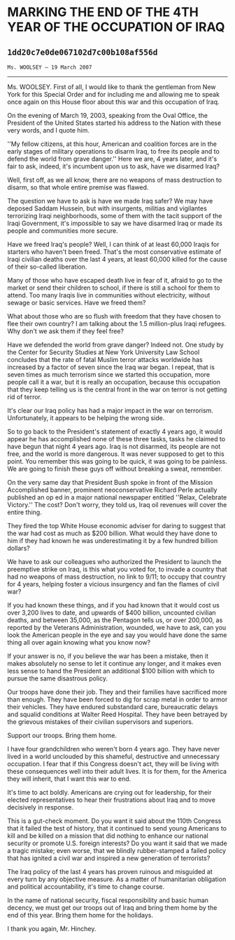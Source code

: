 # MARKING THE END OF THE 4TH YEAR OF THE OCCUPATION OF IRAQ
## `1dd20c7e0de067102d7c00b108af556d`
`Ms. WOOLSEY — 19 March 2007`

---


Ms. WOOLSEY. First of all, I would like to thank the gentleman from 
New York for this Special Order and for including me and allowing me to 
speak once again on this House floor about this war and this occupation 
of Iraq.

On the evening of March 19, 2003, speaking from the Oval Office, the 
President of the United States started his address to the Nation with 
these very words, and I quote him.

''My fellow citizens, at this hour, American and coalition forces are 
in the early stages of military operations to disarm Iraq, to free its 
people and to defend the world from grave danger.'' Here we are, 4 
years later, and it's fair to ask, indeed, it's incumbent upon us to 
ask, have we disarmed Iraq?

Well, first off, as we all know, there are no weapons of mass 
destruction to disarm, so that whole entire premise was flawed.

The question we have to ask is have we made Iraq safer? We may have 
deposed Saddam Hussein, but with insurgents, militias and vigilantes 
terrorizing Iraqi neighborhoods, some of them with the tacit support of 
the Iraqi Government, it's impossible to say we have disarmed Iraq or 
made its people and communities more secure.

Have we freed Iraq's people? Well, I can think of at least 60,000 
Iraqis for starters who haven't been freed. That's the most 
conservative estimate of Iraqi civilian deaths over the last 4 years, 
at least 60,000 killed for the cause of their so-called liberation.

Many of those who have escaped death live in fear of it, afraid to go 
to the market or send their children to school, if there is still a 
school for them to attend. Too many Iraqis live in communities without 
electricity, without sewage or basic services. Have we freed them?


What about those who are so flush with freedom that they have chosen 
to flee their own country? I am talking about the 1.5 million-plus 
Iraqi refugees. Why don't we ask them if they feel free?



Have we defended the world from grave danger? Indeed not. One study 
by the Center for Security Studies at New York University Law School 
concludes that the rate of fatal Muslim terror attacks worldwide has 
increased by a factor of seven since the Iraq war began. I repeat, that 
is seven times as much terrorism since we started this occupation, more 
people call it a war, but it is really an occupation, because this 
occupation that they keep telling us is the central front in the war on 
terror is not getting rid of terror.

It's clear our Iraq policy has had a major impact in the war on 
terrorism. Unfortunately, it appears to be helping the wrong side.

So to go back to the President's statement of exactly 4 years ago, it 
would appear he has accomplished none of these three tasks, tasks he 
claimed to have begun that night 4 years ago. Iraq is not disarmed, its 
people are not free, and the world is more dangerous. It was never 
supposed to get to this point. You remember this was going to be quick, 
it was going to be painless. We are going to finish these guys off 
without breaking a sweat, remember.

On the very same day that President Bush spoke in front of the 
Mission Accomplished banner, prominent neoconservative Richard Perle 
actually published an op ed in a major national newspaper entitled 
''Relax, Celebrate Victory.'' The cost? Don't worry, they told us, Iraq 
oil revenues will cover the entire thing.

They fired the top White House economic adviser for daring to suggest 
that the war had cost as much as $200 billion. What would they have 
done to him if they had known he was underestimating it by a few 
hundred billion dollars?

We have to ask our colleagues who authorized the President to launch 
the preemptive strike on Iraq, is this what you voted for, to invade a 
country that had no weapons of mass destruction, no link to 9/11; to 
occupy that country for 4 years, helping foster a vicious insurgency 
and fan the flames of civil war?

If you had known these things, and if you had known that it would 
cost us over 3,200 lives to date, and upwards of $400 billion, 
uncounted civilian deaths, and between 35,000, as the Pentagon tells 
us, or over 200,000, as reported by the Veterans Administration, 
wounded, we have to ask, can you look the American people in the eye 
and say you would have done the same thing all over again knowing what 
you know now?

If your answer is no, if you believe the war has been a mistake, then 
it makes absolutely no sense to let it continue any longer, and it 
makes even less sense to hand the President an additional $100 billion 
with which to pursue the same disastrous policy.

Our troops have done their job. They and their families have 
sacrificed more than enough. They have been forced to dig for scrap 
metal in order to armor their vehicles. They have endured substandard 
care, bureaucratic delays and squalid conditions at Walter Reed 
Hospital. They have been betrayed by the grievous mistakes of their 
civilian supervisors and superiors.

Support our troops. Bring them home.

I have four grandchildren who weren't born 4 years ago. They have 
never lived in a world unclouded by this shameful, destructive and 
unnecessary occupation. I fear that if this Congress doesn't act, they 
will be living with these consequences well into their adult lives. It 
is for them, for the America they will inherit, that I want this war to 
end.

It's time to act boldly. Americans are crying out for leadership, for 
their elected representatives to hear their frustrations about Iraq and 
to move decisively in response.

This is a gut-check moment. Do you want it said about the 110th 
Congress that it failed the test of history, that it continued to send 
young Americans to kill and be killed on a mission that did nothing to 
enhance our national security or promote U.S. foreign interests? Do you 
want it said that we made a tragic mistake; even worse, that we blindly 
rubber-stamped a failed policy that has ignited a civil war and 
inspired a new generation of terrorists?

The Iraq policy of the last 4 years has proven ruinous and misguided 
at every turn by any objective measure. As a matter of humanitarian 
obligation and political accountability, it's time to change course.

In the name of national security, fiscal responsibility and basic 
human decency, we must get our troops out of Iraq and bring them home 
by the end of this year. Bring them home for the holidays.

I thank you again, Mr. Hinchey.